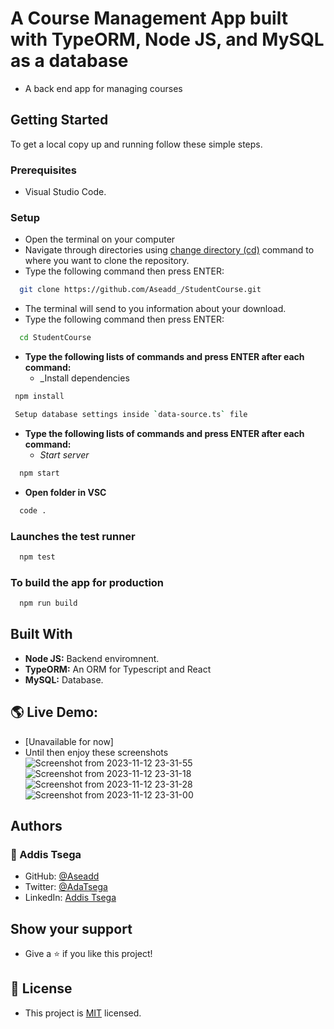 
# A Course Management App built with TypeORM, Node JS, and MySQL as a database

- A back end app for managing courses

## Getting Started

To get a local copy up and running follow these simple steps.

### Prerequisites

- Visual Studio Code.

### Setup

- Open the terminal on your computer
- Navigate through directories using [change directory (cd)](https://www.howtogeek.com/659411/how-to-change-directories-in-command-prompt-on-windows-10) command to where you want to clone the repository.
- Type the following command then press ENTER:

```sh
  git clone https://github.com/Aseadd_/StudentCourse.git
```

- The terminal will send to you information about your download.
- Type the following command then press ENTER:

```sh
  cd StudentCourse
```
- **Type the following lists of commands and press ENTER after each command:**
  - _Install dependencies
```sh
 npm install
```
```sh
 Setup database settings inside `data-source.ts` file
```

- **Type the following lists of commands and press ENTER after each command:**
  - _Start server_

```sh
  npm start
```

- **Open folder in VSC**

```sh
  code .
```

### Launches the test runner

```sh
  npm test
```

### To build the app for production

```sh
  npm run build
```

## Built With

- **Node JS:** Backend enviromnent.
- **TypeORM:** An ORM for Typescript and React
- **MySQL:** Database.

## 🌎 Live Demo:

- [Unavailable for now]
- Until then enjoy these screenshots
 ![Screenshot from 2023-11-12 23-31-55](https://github.com/Aseadd/StudentCourse/assets/48018471/c0900b3c-ce80-4a7b-ac0c-c91e2b08fa4d)
![Screenshot from 2023-11-12 23-31-18](https://github.com/Aseadd/StudentCourse/assets/48018471/cb81766e-0e1a-4d6e-a7b2-576e2d05fac0)
![Screenshot from 2023-11-12 23-31-28](https://github.com/Aseadd/StudentCourse/assets/48018471/19d3c656-ec60-495f-b7e7-7e041be962bf)
![Screenshot from 2023-11-12 23-31-00](https://github.com/Aseadd/StudentCourse/assets/48018471/f7dccc11-6921-4ee1-87d3-e9ab1df1040e)

## Authors

### 👤 Addis Tsega

- GitHub: [@Aseadd](https://github.com/Aseadd)
- Twitter: [@AdaTsega](https://twitter.com/AdaTsega)
- LinkedIn: [Addis Tsega](https://www.linkedin.com/in/addis-tsega-422789195/)

## Show your support

- Give a ⭐️ if you like this project!

## 📝 License

- This project is [MIT](./LICENSE) licensed.

